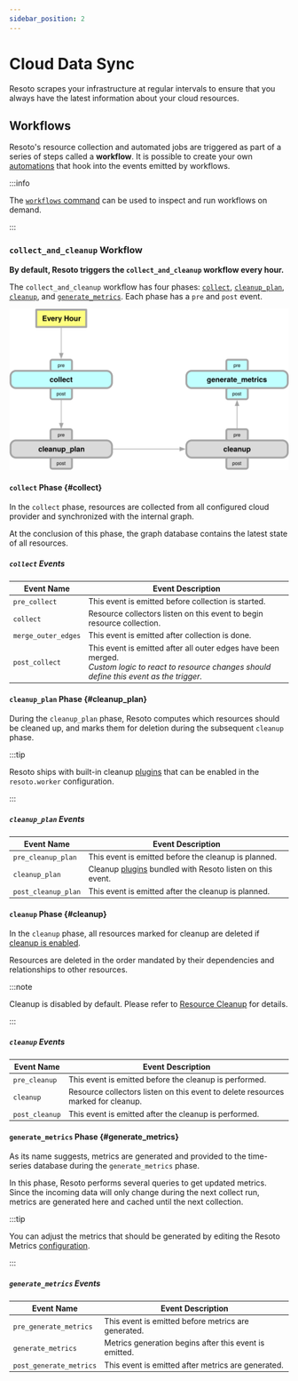 ```yaml
---
sidebar_position: 2
---
```


# Cloud Data Sync

Resoto scrapes your infrastructure at regular intervals to ensure that you always have the latest information about your cloud resources.

## Workflows

Resoto's resource collection and automated jobs are triggered as part of a series of steps called a **workflow**. It is possible to create your own [automations](../automation/index.md) that hook into the events emitted by workflows.

:::info

The [`workflows` command](../../reference/cli/action-commands/workflows) can be used to inspect and run workflows on demand.

:::

### `collect_and_cleanup` Workflow

**By default, Resoto triggers the `collect_and_cleanup` workflow every hour.**

The `collect_and_cleanup` workflow has four phases: [`collect`](#collect), [`cleanup_plan`](#cleanup_plan), [`cleanup`](#cleanup), and [`generate_metrics`](#generate_metrics). Each phase has a `pre` and `post` event.

![Default Workflow Diagram](./img/workflow-phases.svg)

#### `collect` Phase {#collect}

In the `collect` phase, resources are collected from all configured cloud provider and synchronized with the internal graph.

At the conclusion of this phase, the graph database contains the latest state of all resources.

##### `collect` Events

| Event Name          | Event Description                                                                                                                                       |
| ------------------- | ------------------------------------------------------------------------------------------------------------------------------------------------------- |
| `pre_collect`       | This event is emitted before collection is started.                                                                                                     |
| `collect`           | Resource collectors listen on this event to begin resource collection.                                                                                  |
| `merge_outer_edges` | This event is emitted after collection is done.                                                                                                         |
| `post_collect`      | This event is emitted after all outer edges have been merged.<br />_Custom logic to react to resource changes should define this event as the trigger._ |

#### `cleanup_plan` Phase {#cleanup_plan}

During the `cleanup_plan` phase, Resoto computes which resources should be cleaned up, and marks them for deletion during the subsequent `cleanup` phase.

:::tip

Resoto ships with built-in cleanup [plugins](../../reference/components/plugins/index.md) that can be enabled in the `resoto.worker` configuration.

:::

##### `cleanup_plan` Events

| Event Name          | Event Description                                                                                        |
| ------------------- | -------------------------------------------------------------------------------------------------------- |
| `pre_cleanup_plan`  | This event is emitted before the cleanup is planned.                                                     |
| `cleanup_plan`      | Cleanup [plugins](../../reference/components/plugins/index.md) bundled with Resoto listen on this event. |
| `post_cleanup_plan` | This event is emitted after the cleanup is planned.                                                      |

#### `cleanup` Phase {#cleanup}

In the `cleanup` phase, all resources marked for cleanup are deleted if [cleanup is enabled](../resource-management/cleanup.md#enabling-cleanup).

Resources are deleted in the order mandated by their dependencies and relationships to other resources.

:::note

Cleanup is disabled by default. Please refer to [Resource Cleanup](../resource-management/cleanup.md) for details.

:::

##### `cleanup` Events

| Event Name     | Event Description                                                                |
| -------------- | -------------------------------------------------------------------------------- |
| `pre_cleanup`  | This event is emitted before the cleanup is performed.                           |
| `cleanup`      | Resource collectors listen on this event to delete resources marked for cleanup. |
| `post_cleanup` | This event is emitted after the cleanup is performed.                            |

#### `generate_metrics` Phase {#generate_metrics}

As its name suggests, metrics are generated and provided to the time-series database during the `generate_metrics` phase.

In this phase, Resoto performs several queries to get updated metrics. Since the incoming data will only change during the next collect run, metrics are generated here and cached until the next collection.

:::tip

You can adjust the metrics that should be generated by editing the Resoto Metrics [configuration](../../reference/configuration/index.md).

:::

##### `generate_metrics` Events

| Event Name              | Event Description                                      |
| ----------------------- | ------------------------------------------------------ |
| `pre_generate_metrics`  | This event is emitted before metrics are generated.    |
| `generate_metrics`      | Metrics generation begins after this event is emitted. |
| `post_generate_metrics` | This event is emitted after metrics are generated.     |
